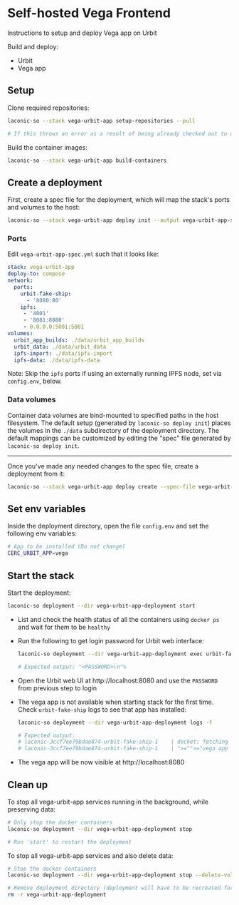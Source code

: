 # Self-hosted Vega Frontend

Instructions to setup and deploy Vega app on Urbit

Build and deploy:

- Urbit
- Vega app

## Setup

Clone required repositories:

```bash
laconic-so --stack vega-urbit-app setup-repositories --pull

# If this throws an error as a result of being already checked out to a branch/tag in a repo, remove the repositories and re-run the command
```

Build the container images:

```bash
laconic-so --stack vega-urbit-app build-containers
```

## Create a deployment

First, create a spec file for the deployment, which will map the stack's ports and volumes to the host:

```bash
laconic-so --stack vega-urbit-app deploy init --output vega-urbit-app-spec.yml
```

### Ports

Edit `vega-urbit-app-spec.yml` such that it looks like:

```yml
stack: vega-urbit-app
deploy-to: compose
network:
  ports:
    urbit-fake-ship:
      - '8080:80'
    ipfs:
     - '4001'
     - '8081:8080'
     - 0.0.0.0:5001:5001
volumes:
  urbit_app_builds: ./data/urbit_app_builds
  urbit_data: ./data/urbit_data
  ipfs-import: ./data/ipfs-import
  ipfs-data: ./data/ipfs-data
```

Note: Skip the `ipfs` ports if using an externally running IPFS node, set via `config.env`, below.

### Data volumes

Container data volumes are bind-mounted to specified paths in the host filesystem.
The default setup (generated by `laconic-so deploy init`) places the volumes in the `./data` subdirectory of the deployment directory. The default mappings can be customized by editing the "spec" file generated by `laconic-so deploy init`.

---

Once you've made any needed changes to the spec file, create a deployment from it:

```bash
laconic-so --stack vega-urbit-app deploy create --spec-file vega-urbit-app-spec.yml --deployment-dir vega-urbit-app-deployment
```

## Set env variables

Inside the deployment directory, open the file `config.env` and set the following env variables:

  ```bash
  # App to be installed (Do not change)
  CERC_URBIT_APP=vega
  ```

## Start the stack

Start the deployment:

```bash
laconic-so deployment --dir vega-urbit-app-deployment start
```

* List and check the health status of all the containers using `docker ps` and wait for them to be `healthy`

* Run the following to get login password for Urbit web interface:

  ```bash
  laconic-so deployment --dir vega-urbit-app-deployment exec urbit-fake-ship "curl -s --data '{\"source\":{\"dojo\":\"+code\"},\"sink\":{\"stdout\":null}}' http://localhost:12321"

  # Expected output: "<PASSWORD>\n"%
  ```

* Open the Urbit web UI at http://localhost:8080 and use the `PASSWORD` from previous step to login

* The vega app is not available when starting stack for the first time. Check `urbit-fake-ship` logs to see that app has installed:

  ```bash
  laconic-so deployment --dir vega-urbit-app-deployment logs -f

  # Expected output:
  # laconic-3ccf7ee79bdae874-urbit-fake-ship-1    | docket: fetching %http glob for %vega desk
  # laconic-3ccf7ee79bdae874-urbit-fake-ship-1    | ">="">="vega app installed
  ```

* The vega app will be now visible at http://localhost:8080

## Clean up

To stop all vega-urbit-app services running in the background, while preserving data:

```bash
# Only stop the docker containers
laconic-so deployment --dir vega-urbit-app-deployment stop

# Run 'start' to restart the deployment
```

To stop all vega-urbit-app services and also delete data:

```bash
# Stop the docker containers
laconic-so deployment --dir vega-urbit-app-deployment stop --delete-volumes

# Remove deployment directory (deployment will have to be recreated for a re-run)
rm -r vega-urbit-app-deployment
```
